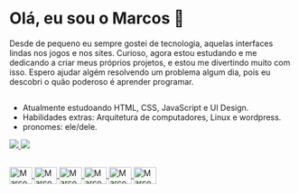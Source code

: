 <h1>Olá, eu sou o Marcos 👋</h1>


<p>
Desde de pequeno eu sempre gostei de tecnologia, aquelas interfaces lindas nos jogos e nos sites.
Curioso, agora estou estudando e me dedicando a criar meus próprios projetos, e estou me divertindo muito com isso.
Espero ajudar algém resolvendo um problema algum dia, pois eu descobri o quão poderoso é aprender programar.
</p>

##

- Atualmente estudoando HTML, CSS, JavaScript e UI Design.
- Habilidades extras: Arquitetura de computadores, Linux e wordpress.
- pronomes: ele/dele.

<div>
  <a href="https://marcos-ramos-dev.github.io">
  <img heght="180em" src="https://github-readme-stats.vercel.app/api?username=marcos-ramos-dev&show_icons=true&theme=tokyonight&include_all_commits=true&count_private=true"/>
  <img heght="180em" src="https://github-readme-stats.vercel.app/api/top-langs/?username=marcos-ramos-dev&layout=compact&langs_count=16&theme=tokyonight"/>
</div>

  ##
  
  <div>
    <img align="center" alt="Marcos-Figma" height="30" width="40" src="https://cdn.jsdelivr.net/gh/devicons/devicon/icons/figma/figma-original.svg">
    <img align="center" alt="Marcos-HTML" height="30" width="40" src="https://cdn.jsdelivr.net/gh/devicons/devicon/icons/html5/html5-original.svg">
    <img align="center" alt="Marcos-CSS" height="30" width="40" src="https://cdn.jsdelivr.net/gh/devicons/devicon/icons/css3/css3-original.svg">
    <img align="center" alt="Marcos-JS" height="30" width="40" src="https://cdn.jsdelivr.net/gh/devicons/devicon/icons/javascript/javascript-original.svg">
    <img align="center" alt="Marcos-JS" height="30" width="40" src="https://cdn.jsdelivr.net/gh/devicons/devicon/icons/linux/linux-original.svg">
    <img align="center" alt="Marcos-JS" height="30" width="40" src="https://cdn.jsdelivr.net/gh/devicons/devicon/icons/wordpress/wordpress-plain.svg">
  </div>
